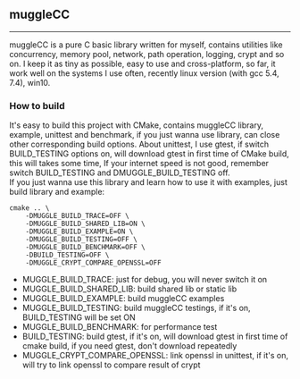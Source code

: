 ## muggleCC
****
muggleCC is a pure C basic library written for myself, contains utilities like concurrency, memory pool, network, path operation, logging, crypt and so on. I keep it as tiny as possible, easy to use and cross-platform, so far, it work well on the systems I use often, recently linux version (with gcc 5.4, 7.4), win10.  

### How to build
It's easy to build this project with CMake, contains muggleCC library, example, unittest and benchmark, if you just wanna use library, can close other corresponding build options. 
About unittest, I use gtest, if switch BUILD_TESTING options on, will download gtest in first time of CMake build, this will takes some time, If your internet speed is not good, remember switch BUILD_TESTING and DMUGGLE_BUILD_TESTING off.  
If you just wanna use this library and learn how to use it with examples, just build library and example:  
```
cmake .. \
    -DMUGGLE_BUILD_TRACE=OFF \
    -DMUGGLE_BUILD_SHARED_LIB=ON \
    -DMUGGLE_BUILD_EXAMPLE=ON \
    -DMUGGLE_BUILD_TESTING=OFF \
    -DMUGGLE_BUILD_BENCHMARK=OFF \
    -DBUILD_TESTING=OFF \
	-DMUGGLE_CRYPT_COMPARE_OPENSSL=OFF
```
* MUGGLE_BUILD_TRACE: just for debug, you will never switch it on   
* MUGGLE_BUILD_SHARED_LIB: build shared lib or static lib   
* MUGGLE_BUILD_EXAMPLE: build muggleCC examples   
* MUGGLE_BUILD_TESTING: build muggleCC testings, if it's on, BUILD_TESTING will be set ON   
* MUGGLE_BUILD_BENCHMARK: for performance test   
* BUILD_TESTING: build gtest, if it's on, will download gtest in first time of cmake build, if you need gtest, don't download repeatedly   
* MUGGLE_CRYPT_COMPARE_OPENSSL: link openssl in unittest, if it's on, will try to link openssl to compare result of crypt

